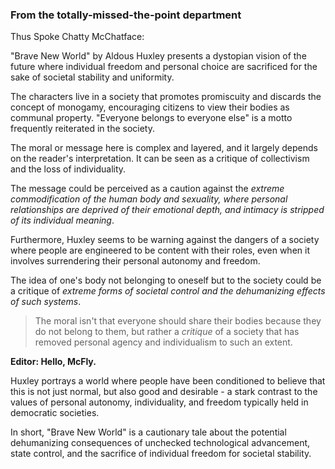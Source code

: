 ### From the totally-missed-the-point department

Thus Spoke Chatty McChatface:

"Brave New World" by Aldous Huxley presents a dystopian vision of the future where individual freedom and personal choice are sacrificed for the sake of societal stability and uniformity.

The characters live in a society that promotes promiscuity and discards the concept of monogamy, encouraging citizens to view their bodies as communal property. "Everyone belongs to everyone else" is a motto frequently reiterated in the society.

The moral or message here is complex and layered, and it largely depends on the reader's interpretation. It can be seen as a critique of collectivism and the loss of individuality.

The message could be perceived as a caution against the *extreme commodification of the human body and sexuality, where personal relationships are deprived of their emotional depth, and intimacy is stripped of its individual meaning*.

Furthermore, Huxley seems to be warning against the dangers of a society where people are engineered to be content with their roles, even when it involves surrendering their personal autonomy and freedom. 

The idea of one's body not belonging to oneself but to the society could be a critique of *extreme forms of societal control and the dehumanizing effects of such systems*.

> The moral isn't that everyone should share their bodies because they do not belong to them, but rather a *critique* of a society that has removed personal agency and individualism to such an extent.

**Editor: Hello, McFly.**

Huxley portrays a world where people have been conditioned to believe that this is not just normal, but also good and desirable - a stark contrast to the values of personal autonomy, individuality, and freedom typically held in democratic societies. 

In short, "Brave New World" is a cautionary tale about the potential dehumanizing consequences of unchecked technological advancement, state control, and the sacrifice of individual freedom for societal stability.

